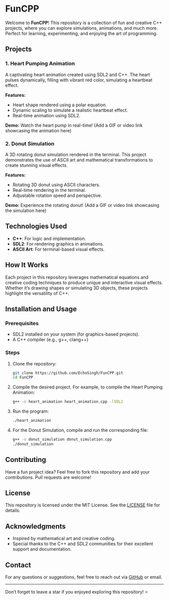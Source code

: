 # FunCPP

Welcome to **FunCPP**! This repository is a collection of fun and creative C++ projects, where you can explore simulations, animations, and much more. Perfect for learning, experimenting, and enjoying the art of programming.

## Projects
### 1. Heart Pumping Animation
A captivating heart animation created using SDL2 and C++. The heart pulses dynamically, filling with vibrant red color, simulating a heartbeat effect.

**Features:**
- Heart shape rendered using a polar equation.
- Dynamic scaling to simulate a realistic heartbeat effect.
- Real-time animation using SDL2.

**Demo:**
Watch the heart pump in real-time! (Add a GIF or video link showcasing the animation here)

### 2. Donut Simulation
A 3D rotating donut simulation rendered in the terminal. This project demonstrates the use of ASCII art and mathematical transformations to create stunning visual effects.

**Features:**
- Rotating 3D donut using ASCII characters.
- Real-time rendering in the terminal.
- Adjustable rotation speed and perspective.

**Demo:**
Experience the rotating donut! (Add a GIF or video link showcasing the simulation here)

## Technologies Used
- **C++**: For logic and implementation.
- **SDL2**: For rendering graphics in animations.
- **ASCII Art**: For terminal-based visual effects.

## How It Works
Each project in this repository leverages mathematical equations and creative coding techniques to produce unique and interactive visual effects. Whether it’s drawing shapes or simulating 3D objects, these projects highlight the versatility of C++.

## Installation and Usage
### Prerequisites
- SDL2 installed on your system (for graphics-based projects).
- A C++ compiler (e.g., g++, clang++)

### Steps
1. Clone the repository:
   ```bash
   git clone https://github.com/EchoSingh/FunCPP.git
   cd FunCPP
   ```
2. Compile the desired project. For example, to compile the Heart Pumping Animation:
   ```bash
   g++ -o heart_animation heart_animation.cpp -lSDL2
   ```
3. Run the program:
   ```bash
   ./heart_animation
   ```
4. For the Donut Simulation, compile and run the corresponding file:
   ```bash
   g++ -o donut_simulation donut_simulation.cpp
   ./donut_simulation
   ```

## Contributing
Have a fun project idea? Feel free to fork this repository and add your contributions. Pull requests are welcome!

## License
This repository is licensed under the MIT License. See the [LICENSE](LICENSE) file for details.

## Acknowledgments
- Inspired by mathematical art and creative coding.
- Special thanks to the C++ and SDL2 communities for their excellent support and documentation.

## Contact
For any questions or suggestions, feel free to reach out via [GitHub](https://github.com/EchoSingh) or email.

---
Don’t forget to leave a star if you enjoyed exploring this repository! ⭐

